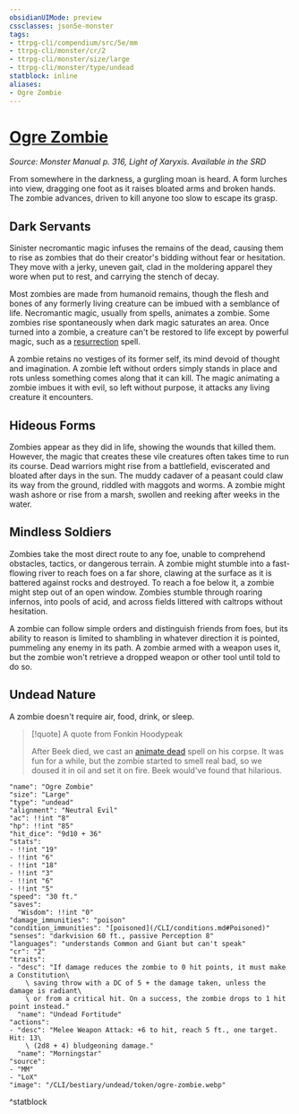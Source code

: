 ```yaml
---
obsidianUIMode: preview
cssclasses: json5e-monster
tags:
- ttrpg-cli/compendium/src/5e/mm
- ttrpg-cli/monster/cr/2
- ttrpg-cli/monster/size/large
- ttrpg-cli/monster/type/undead
statblock: inline
aliases:
- Ogre Zombie
---
```

# [Ogre Zombie](CLI/bestiary/undead/ogre-zombie.md)
*Source: Monster Manual p. 316, Light of Xaryxis. Available in the <span title='Systems Reference Document (5.1)'>SRD</span>*  

From somewhere in the darkness, a gurgling moan is heard. A form lurches into view, dragging one foot as it raises bloated arms and broken hands. The zombie advances, driven to kill anyone too slow to escape its grasp.

## Dark Servants

Sinister necromantic magic infuses the remains of the dead, causing them to rise as zombies that do their creator's bidding without fear or hesitation. They move with a jerky, uneven gait, clad in the moldering apparel they wore when put to rest, and carrying the stench of decay.

Most zombies are made from humanoid remains, though the flesh and bones of any formerly living creature can be imbued with a semblance of life. Necromantic magic, usually from spells, animates a zombie. Some zombies rise spontaneously when dark magic saturates an area. Once turned into a zombie, a creature can't be restored to life except by powerful magic, such as a [resurrection](/CLI/spells/resurrection.md) spell.

A zombie retains no vestiges of its former self, its mind devoid of thought and imagination. A zombie left without orders simply stands in place and rots unless something comes along that it can kill. The magic animating a zombie imbues it with evil, so left without purpose, it attacks any living creature it encounters.

## Hideous Forms

Zombies appear as they did in life, showing the wounds that killed them. However, the magic that creates these vile creatures often takes time to run its course. Dead warriors might rise from a battlefield, eviscerated and bloated after days in the sun. The muddy cadaver of a peasant could claw its way from the ground, riddled with maggots and worms. A zombie might wash ashore or rise from a marsh, swollen and reeking after weeks in the water.

## Mindless Soldiers

Zombies take the most direct route to any foe, unable to comprehend obstacles, tactics, or dangerous terrain. A zombie might stumble into a fast-flowing river to reach foes on a far shore, clawing at the surface as it is battered against rocks and destroyed. To reach a foe below it, a zombie might step out of an open window. Zombies stumble through roaring infernos, into pools of acid, and across fields littered with caltrops without hesitation.

A zombie can follow simple orders and distinguish friends from foes, but its ability to reason is limited to shambling in whatever direction it is pointed, pummeling any enemy in its path. A zombie armed with a weapon uses it, but the zombie won't retrieve a dropped weapon or other tool until told to do so.

## Undead Nature

A zombie doesn't require air, food, drink, or sleep.

> [!quote] A quote from Fonkin Hoodypeak  
> 
> After Beek died, we cast an [animate dead](/CLI/spells/animate-dead.md) spell on his corpse. It was fun for a while, but the zombie started to smell real bad, so we doused it in oil and set it on fire. Beek would've found that hilarious.


```statblock
"name": "Ogre Zombie"
"size": "Large"
"type": "undead"
"alignment": "Neutral Evil"
"ac": !!int "8"
"hp": !!int "85"
"hit_dice": "9d10 + 36"
"stats":
- !!int "19"
- !!int "6"
- !!int "18"
- !!int "3"
- !!int "6"
- !!int "5"
"speed": "30 ft."
"saves":
  "Wisdom": !!int "0"
"damage_immunities": "poison"
"condition_immunities": "[poisoned](/CLI/conditions.md#Poisoned)"
"senses": "darkvision 60 ft., passive Perception 8"
"languages": "understands Common and Giant but can't speak"
"cr": "2"
"traits":
- "desc": "If damage reduces the zombie to 0 hit points, it must make a Constitution\
    \ saving throw with a DC of 5 + the damage taken, unless the damage is radiant\
    \ or from a critical hit. On a success, the zombie drops to 1 hit point instead."
  "name": "Undead Fortitude"
"actions":
- "desc": "Melee Weapon Attack: +6 to hit, reach 5 ft., one target. Hit: 13\
    \ (2d8 + 4) bludgeoning damage."
  "name": "Morningstar"
"source":
- "MM"
- "LoX"
"image": "/CLI/bestiary/undead/token/ogre-zombie.webp"
```
^statblock